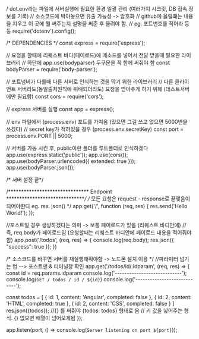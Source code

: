 / dot.env라는 파일에 서버실행에 필요한 환경 일괄 관리 (여러가지 시크릿, DB 접속 정보를 기록)
// 소스코드에 박아놓으면 유출 가능성 -> 암호화
// github에 올릴떄는 내용을 지우고 이 곳에 뭘 써주는지 설명을 써준 후 올려야 함.
// eg. 포트번호를 적어라 등등
require('dotenv').config();

/*  DEPENDENCIES */
const express = require('express');


// 요청을 할때에 리퀘스트 바디(페이로드)에 메소드를 넣어서 전달 받을때 필요한 라이브러리
// 하단에 app.use(bodyparser) 두구문을 꼭 함께 써줘야 함
const bodyParser = require('body-parser');

// 포트넘버가 다를때 다른 서버로 인식하는 것을 막기 위한 라이브러리
// 다른 클라이언트 서버라도(동일출처원칙에 위배되더라도) 요청을 받아주게 하기 위해 (테스트서버에만 필요함)
const cors = require('cors');


// express 서버를 실행
const app = express();

// env 파일에서 (process.env) 포트를 가져옴 (있으면 그걸 쓰고 없으면 5000번을 쓰겠다)
// secret key가 적혀있을 경우 (process.env.secretKey)
const port = process.env.PORT || 5000;

// 서버를 가동 시킨 후, public이란 폴더를 루트폴더로 인식하겠다
app.use(express.static('public'));
app.use(cors());
app.use(bodyParser.urlencoded({ extended: true }));
app.use(bodyParser.json());


/* 서버 설정 끝*/ 




/*******************************
 Endpoint
*******************************/
/* 모든 요청은 request - response로 끝맺음이 되어야한다 
eg. res. json()        */
app.get('/', function (req, res) {
 res.send('Hello World!');
});


//포스트일 경우 생성하겠다는 의미 -> 보통 페이로드가 있음 (리퀘스트 바디안에)
// 즉, req.body가 페이로드임 (요청할때는 리퀘스트 바디안에 페이로드 내용을 적어줘야함)
app.post('/todos', (req, res) => {
 console.log(req.body);
 res.json({ "success": true });
})

/* 소스코드를 바꾸면 서버를 재실행해줘야함 -> 노드몬 설치 이용 */
//파라미터 넘기는 법 --> 포스트맨 & 터미널창 확인
app.get('/todos/id/:idparam',  (req, res) => {
 const id = req.params.idparam
 console.log('----------------------------');
 console.log(`GET / todos / id / ${id}`)
 console.log('----------------------------');


const todos = [
  { id: 1, content: 'Angular', completed: false },
  { id: 2, content: 'HTML', completed: true },
  { id: 2, content: 'CSS', completed: false }
 ]
   res.json({todos});
   //{} 를 써줘야 {todos: todos} 형태로 옴
   // 키 값을 넣어주는 형식. {} 없으면 배열이 넘어오게됨
});

app.listen(port, () => console.log(`Server listening on port ${port}`));